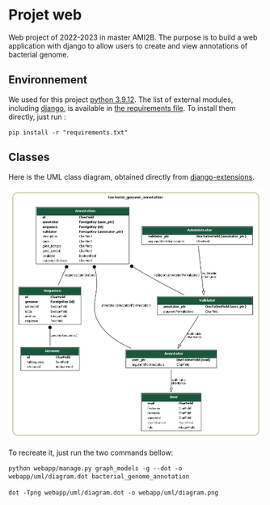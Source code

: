 # Projet web

Web project of 2022-2023 in master AMI2B. The purpose is to build a web application with django to allow users to create and view annotations of bacterial genome.

## Environnement

We used for this project [python 3.9.12](https://www.python.org/downloads/release/python-3912/). The list of external modules, including [django](https://www.djangoproject.com), is available in [the requirements file](requirements.txt). To install them directly, just run : 
```
pip install -r "requirements.txt"
```

## Classes

Here is the UML class diagram, obtained directly from [django-extensions](https://django-extensions.readthedocs.io/en/latest/graph_models.html?highlight=graph).

![diagram image](webapp/uml/diagram.png "UML Class Diagram")

To recreate it, just run the two commands bellow:

```
python webapp/manage.py graph_models -g --dot -o webapp/uml/diagram.dot bacterial_genome_annotation

dot -Tpng webapp/uml/diagram.dot -o webapp/uml/diagram.png
```
